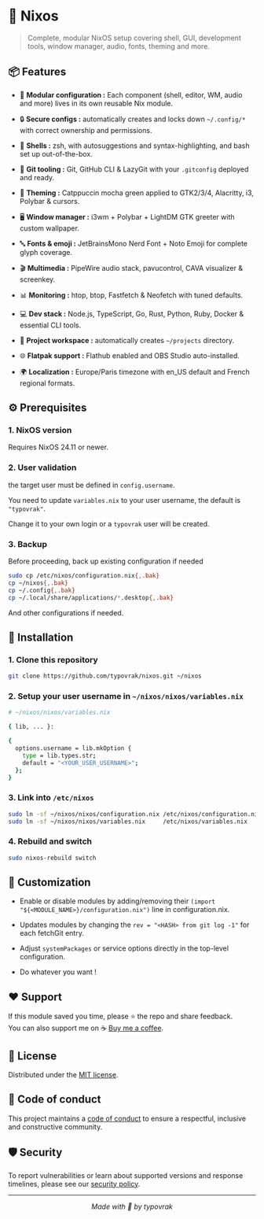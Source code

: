 # 💜 Nixos

> Complete, modular NixOS setup covering shell, GUI, development tools, window manager, audio, fonts, theming and more.

## 📦 Features

- 🚀 **Modular configuration :** Each component (shell, editor, WM, audio and more) lives in its own reusable Nix module.

- 🔒 **Secure configs :** automatically creates and locks down ```~/.config/*``` with correct ownership and permissions.

- 🐚 **Shells :** zsh, with autosuggestions and syntax-highlighting, and bash set up out-of-the-box.

- 🐙 **Git tooling :** Git, GitHub CLI & LazyGit with your ```.gitconfig``` deployed and ready.

- 🎨 **Theming :** Catppuccin mocha green applied to GTK2/3/4, Alacritty, i3, Polybar & cursors.

- 🖥️ **Window manager :** i3wm + Polybar + LightDM GTK greeter with custom wallpaper.

- 🔤 **Fonts & emoji :** JetBrainsMono Nerd Font + Noto Emoji for complete glyph coverage.

- 🎬 **Multimedia :** PipeWire audio stack, pavucontrol, CAVA visualizer & screenkey.

- 📊 **Monitoring :** htop, btop, Fastfetch & Neofetch with tuned defaults.

- 💻 **Dev stack :** Node.js, TypeScript, Go, Rust, Python, Ruby, Docker & essential CLI tools.

- 📂 **Project workspace :** automatically creates ```~/projects``` directory.

- 🌐 **Flatpak support :** Flathub enabled and OBS Studio auto-installed.

- 🌍 **Localization :** Europe/Paris timezone with en_US default and French regional formats.

## ⚙️ Prerequisites

### 1. NixOS version
Requires NixOS 24.11 or newer.

### 2. User validation
the target user must be defined in ```config.username```.

You need to update ```variables.nix``` to your user username, the default is `"typovrak"`.

Change it to your own login or a ```typovrak``` user will be created.

### 3. Backup
Before proceeding, back up existing configuration if needed
```bash
sudo cp /etc/nixos/configuration.nix{,.bak}
cp ~/nixos{,.bak}
cp ~/.config{,.bak}
cp ~/.local/share/applications/*.desktop{,.bak}
```
And other configurations if needed.

## 🚀 Installation

### 1. Clone this repository
```bash
git clone https://github.com/typovrak/nixos.git ~/nixos
```

### 2. Setup your user username in ```~/nixos/nixos/variables.nix```
```bash
# ~/nixos/nixos/variables.nix

{ lib, ... }:

{
  options.username = lib.mkOption {
    type = lib.types.str;
    default = "<YOUR_USER_USERNAME>";
  };
}
```

### 3. Link into ```/etc/nixos```
```bash
sudo ln -sf ~/nixos/nixos/configuration.nix /etc/nixos/configuration.nix  
sudo ln -sf ~/nixos/nixos/variables.nix     /etc/nixos/variables.nix
```

### 4. Rebuild and switch
```bash
sudo nixos-rebuild switch
```

## 🔧 Customization

- Enable or disable modules by adding/removing their ```(import "${<MODULE_NAME>}/configuration.nix")``` line in configuration.nix.

- Updates modules by changing the ```rev = "<HASH> from git log -1"``` for each fetchGit entry.

- Adjust ```systemPackages``` or service options directly in the top-level configuration.

- Do whatever you want !

## ❤️ Support

If this module saved you time, please ⭐️ the repo and share feedback.  
You can also support me on ☕ [Buy me a coffee](https://www.buymeacoffee.com/typovrak).

## 📝 License

Distributed under the [MIT license](LICENSE.md).

## 📜 Code of conduct

This project maintains a [code of conduct](.github/CODE_OF_CONDUCT.md) to ensure a respectful, inclusive and constructive community.

## 🛡️ Security

To report vulnerabilities or learn about supported versions and response timelines, please see our [security policy](.github/SECURITY.md).

---

<p align="center"><i>Made with 💜 by typovrak</i></p>
